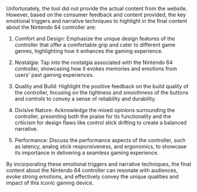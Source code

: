 Unfortunately, the tool did not provide the actual content from the website. However, based on the consumer feedback and content provided, the key emotional triggers and narrative techniques to highlight in the final content about the Nintendo 64 controller are:

1. Comfort and Design: Emphasize the unique design features of the controller that offer a comfortable grip and cater to different game genres, highlighting how it enhances the gaming experience.

2. Nostalgia: Tap into the nostalgia associated with the Nintendo 64 controller, showcasing how it evokes memories and emotions from users' past gaming experiences.

3. Quality and Build: Highlight the positive feedback on the build quality of the controller, focusing on the tightness and smoothness of the buttons and controls to convey a sense of reliability and durability.

4. Divisive Nature: Acknowledge the mixed opinions surrounding the controller, presenting both the praise for its functionality and the criticism for design flaws like control stick drifting to create a balanced narrative.

5. Performance: Discuss the performance aspects of the controller, such as latency, analog stick responsiveness, and ergonomics, to showcase its importance in delivering a seamless gaming experience.

By incorporating these emotional triggers and narrative techniques, the final content about the Nintendo 64 controller can resonate with audiences, evoke strong emotions, and effectively convey the unique qualities and impact of this iconic gaming device.